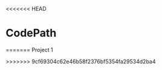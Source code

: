 <<<<<<< HEAD
# CodePath
=======
Project 1

<blockquote class="imgur-embed-pub" lang="en" data-id="a/opneGQS" data-context="false" ><a href="//imgur.com/a/opneGQS"></a></blockquote><script async src="//s.imgur.com/min/embed.js" charset="utf-8"></script>
>>>>>>> 9cf69304c62e46b58f2376bf5354fa29534d2ba4
